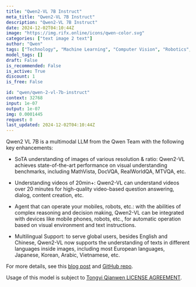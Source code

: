 ```yaml
---
title: "Qwen2-VL 7B Instruct"
meta_title: "Qwen2-VL 7B Instruct"
description: "Qwen2-VL 7B Instruct"
date: 2024-12-02T04:10:44Z
image: "https://img.rifx.online/icons/qwen-color.svg"
categories: ["text image 2 text"]
author: "Qwen"
tags: ["Technology", "Machine Learning", "Computer Vision", "Robotics", "Natural Language Processing"]
model_tags: []
draft: False
is_recommended: False
is_active: True
discount: 1
is_free: False

id: "qwen/qwen-2-vl-7b-instruct"
context: 32768
input: 1e-07
output: 1e-07
img: 0.0001445
request: 0
last_updated: 2024-12-02T04:10:44Z
---
```


Qwen2 VL 7B is a multimodal LLM from the Qwen Team with the following key enhancements:

- SoTA understanding of images of various resolution & ratio: Qwen2-VL achieves state-of-the-art performance on visual understanding benchmarks, including MathVista, DocVQA, RealWorldQA, MTVQA, etc.

- Understanding videos of 20min+: Qwen2-VL can understand videos over 20 minutes for high-quality video-based question answering, dialog, content creation, etc.

- Agent that can operate your mobiles, robots, etc.: with the abilities of complex reasoning and decision making, Qwen2-VL can be integrated with devices like mobile phones, robots, etc., for automatic operation based on visual environment and text instructions.

- Multilingual Support: to serve global users, besides English and Chinese, Qwen2-VL now supports the understanding of texts in different languages inside images, including most European languages, Japanese, Korean, Arabic, Vietnamese, etc.

For more details, see this [blog post](https://qwenlm.github.io/blog/qwen2-vl/) and [GitHub repo](https://github.com/QwenLM/Qwen2-VL).

Usage of this model is subject to [Tongyi Qianwen LICENSE AGREEMENT](https://huggingface.co/Qwen/Qwen1.5-110B-Chat/blob/main/LICENSE).

